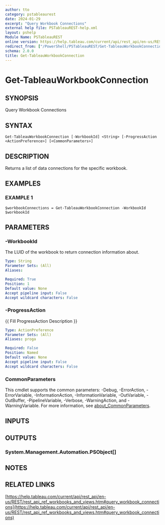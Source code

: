 ```yaml
---
author: tto
category: pstableaurest
date: 2024-01-29
excerpt: "Query Workbook Connections"
external help file: PSTableauREST-help.xml
layout: pshelp
Module Name: PSTableauREST
online version: https://help.tableau.com/current/api/rest_api/en-us/REST/rest_api_ref_workbooks_and_views.htm#query_workbook_connections
redirect_from: ["/PowerShell/PSTableauREST/Get-TableauWorkbookConnection/", "/PowerShell/PSTableauREST/get-tableauworkbookconnection/", "/PowerShell/get-tableauworkbookconnection/"]
schema: 2.0.0
title: Get-TableauWorkbookConnection
---
```


# Get-TableauWorkbookConnection

## SYNOPSIS
Query Workbook Connections

## SYNTAX

```
Get-TableauWorkbookConnection [-WorkbookId] <String> [-ProgressAction <ActionPreference>] [<CommonParameters>]
```

## DESCRIPTION
Returns a list of data connections for the specific workbook.

## EXAMPLES

### EXAMPLE 1
```
$workbookConnections = Get-TableauWorkbookConnection -WorkbookId $workbookId
```

## PARAMETERS

### -WorkbookId
The LUID of the workbook to return connection information about.

```yaml
Type: String
Parameter Sets: (All)
Aliases:

Required: True
Position: 1
Default value: None
Accept pipeline input: False
Accept wildcard characters: False
```

### -ProgressAction
{{ Fill ProgressAction Description }}

```yaml
Type: ActionPreference
Parameter Sets: (All)
Aliases: proga

Required: False
Position: Named
Default value: None
Accept pipeline input: False
Accept wildcard characters: False
```

### CommonParameters
This cmdlet supports the common parameters: -Debug, -ErrorAction, -ErrorVariable, -InformationAction, -InformationVariable, -OutVariable, -OutBuffer, -PipelineVariable, -Verbose, -WarningAction, and -WarningVariable. For more information, see [about_CommonParameters](http://go.microsoft.com/fwlink/?LinkID=113216).

## INPUTS

## OUTPUTS

### System.Management.Automation.PSObject[]
## NOTES

## RELATED LINKS

[https://help.tableau.com/current/api/rest_api/en-us/REST/rest_api_ref_workbooks_and_views.htm#query_workbook_connections](https://help.tableau.com/current/api/rest_api/en-us/REST/rest_api_ref_workbooks_and_views.htm#query_workbook_connections)

